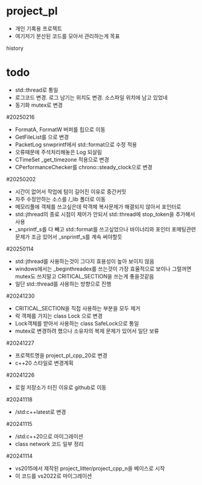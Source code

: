 # project_pl
- 개인 기록용 프로젝트
- 여기저기 분산된 코드를 모아서 관리하는게 목표


history
# todo
- std::thread로 통일
- 로그코드 변경. 로그 남기는 위치도 변경. 소스파일 위치에 남고 있었네
- 동기화 mutex로 변경

#20250216
- FormatA, FormatW 버퍼를 힙으로 이동
- GetFileList를 <filesystem> 으로 변경
- PacketLog snwprintf에서 std::format으로 수정 적용
- 오류때문에 주석처리해놓은 Log 되살림
- CTimeSet _get_timezone 적용으로 변경
- CPerformanceChecker를 chrono::steady_clock으로 변경

#20250202
- 시간이 없어서 작업에 텀이 길어진 이유로 중간커밋
- 자주 수정안하는 소스를 /_lib 폴더로 이동
- 메모리풀에 객체를 쓰고싶은데 락객체 복사문제가 해결되지 않아서 포인터로
- std::jthread의 종료 시점이 제어가 안되서 std::thread에 stop_token을 추가해서 사용
- _snprintf_s를 다 빼고 std::format를 쓰고싶었으나 바이너리와 포인터 포메팅관련 문제가 조금 있어서 _snprintf_s를 계속 써야할듯

#20250114
- std::jthread를 사용하는것이 그다지 효용성이 높아 보이지 않음
- windows에서는 _beginthreadex를 쓰는것이 가장 효율적으로 보이나 그럴꺼면 mutex도 쓰지말고 CRITICAL_SECTION을 쓰는게 좋을것같음
- 일단 std::thread를 사용하는 방향으로 진행

#20241230
- CRITICAL_SECTION을 직접 사용하는 부분을 모두 제거
- 락 객체를 가지는 class Lock 으로 변경
- Lock객체를 받아서 사용하는 class SafeLock으로 통일
- mutex로 변경하려 했으나 소유자의 복제 문제가 있어서 일단 보류

#20241227
- 프로젝트명을 project_pl_cpp_20로 변경
- c++20 스타일로 변경계획

#20241226
- 로컬 저장소가 터진 이유로 github로 이동

#20241118
- /std:c++latest로 변경

#20241115
- /std:c++20으로 마이그레이션
- class network 코드 일부 정리

#20241114
- vs2015에서 제작된 project_litter/project_cpp_n을 베이스로 시작
- 이 코드를 vs2022로 마이그레이션
